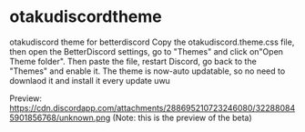 # otakudiscordtheme
otakudiscord theme for betterdiscord
Copy the otakudiscord.theme.css file, then open the BetterDiscord settings, go to "Themes" and click on"Open Theme folder". Then paste the file, restart Discord, go back to the "Themes" and enable it. The theme is now-auto updatable, so no need to downlaod it and install it every update uwu

Preview: https://cdn.discordapp.com/attachments/288695210723246080/322880845901856768/unknown.png
(Note: this is the preview of the beta)
